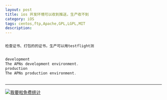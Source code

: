 ```yaml
---
layout: post
title: ios 开发环境可以收到推送，生产收不到
category: iOS
tags: centos,ftp,Apache,GPL,LGPL,MIT
description: 
---
```


```javascript

检查证书、打包的的证书，生产可以用testflight测


development
The APNs development environment.
production
The APNs production environment.



```



---


<script language="javascript" type="text/javascript" src="//js.users.51.la/19176892.js"></script>
<noscript><a href="//www.51.la/?19176892" target="_blank"><img alt="&#x6211;&#x8981;&#x5566;&#x514D;&#x8D39;&#x7EDF;&#x8BA1;" src="//img.users.51.la/19176892.asp" style="border:none" /></a></noscript>


